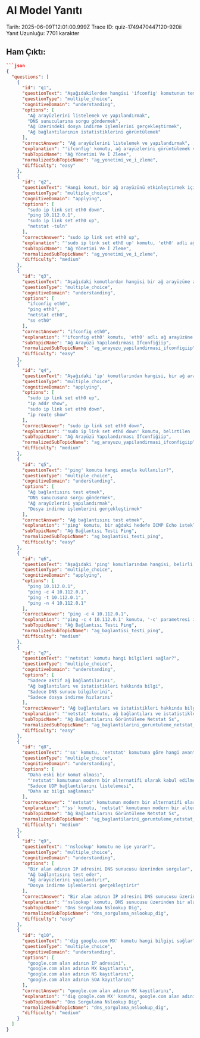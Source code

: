 # AI Model Yanıtı

Tarih: 2025-06-09T12:01:00.999Z
Trace ID: quiz-1749470447120-920ii
Yanıt Uzunluğu: 7701 karakter

## Ham Çıktı:
```json
```json
{
  "questions": [
    {
      "id": "q1",
      "questionText": "Aşağıdakilerden hangisi 'ifconfig' komutunun temel kullanım amaçlarından biridir?",
      "questionType": "multiple_choice",
      "cognitiveDomain": "understanding",
      "options": [
        "Ağ arayüzlerini listelemek ve yapılandırmak",
        "DNS sunucularına sorgu göndermek",
        "Ağ üzerindeki dosya indirme işlemlerini gerçekleştirmek",
        "Ağ bağlantılarının istatistiklerini görüntülemek"
      ],
      "correctAnswer": "Ağ arayüzlerini listelemek ve yapılandırmak",
      "explanation": "'ifconfig' komutu, ağ arayüzlerini görüntülemek ve yapılandırmak için kullanılır. Diğer seçenekler farklı komutlarla gerçekleştirilir.",
      "subTopicName": "Ağ Yönetimi Ve İ Zleme",
      "normalizedSubTopicName": "ag_yonetimi_ve_i_zleme",
      "difficulty": "easy"
    },
    {
      "id": "q2",
      "questionText": "Hangi komut, bir ağ arayüzünü etkinleştirmek için kullanılır?",
      "questionType": "multiple_choice",
      "cognitiveDomain": "applying",
      "options": [
        "sudo ip link set eth0 down",
        "ping 10.112.0.1",
        "sudo ip link set eth0 up",
        "netstat -tuln"
      ],
      "correctAnswer": "sudo ip link set eth0 up",
      "explanation": "'sudo ip link set eth0 up' komutu, 'eth0' adlı ağ arayüzünü etkinleştirmek için kullanılır. 'down' parametresi ise arayüzü devre dışı bırakır.",
      "subTopicName": "Ağ Yönetimi Ve İ Zleme",
      "normalizedSubTopicName": "ag_yonetimi_ve_i_zleme",
      "difficulty": "medium"
    },
    {
      "id": "q3",
      "questionText": "Aşağıdaki komutlardan hangisi bir ağ arayüzüne ait IP adresini görüntülemek için kullanılır?",
      "questionType": "multiple_choice",
      "cognitiveDomain": "understanding",
      "options": [
        "ifconfig eth0",
        "ping eth0",
        "netstat eth0",
        "ss eth0"
      ],
      "correctAnswer": "ifconfig eth0",
      "explanation": "'ifconfig eth0' komutu, 'eth0' adlı ağ arayüzüne ait IP adresini ve diğer ağ yapılandırma bilgilerini görüntülemek için kullanılır.",
      "subTopicName": "Ağ Arayüzü Yapılandırması İfconfiğiip",
      "normalizedSubTopicName": "ag_arayuzu_yapilandirmasi_ifconfigiip",
      "difficulty": "easy"
    },
    {
      "id": "q4",
      "questionText": "Aşağıdaki 'ip' komutlarından hangisi, bir ağ arayüzünün devre dışı bırakılmasını sağlar?",
      "questionType": "multiple_choice",
      "cognitiveDomain": "applying",
      "options": [
        "sudo ip link set eth0 up",
        "ip addr show",
        "sudo ip link set eth0 down",
        "ip route show"
      ],
      "correctAnswer": "sudo ip link set eth0 down",
      "explanation": "'sudo ip link set eth0 down' komutu, belirtilen 'eth0' ağ arayüzünü devre dışı bırakır. 'up' komutu ise arayüzü etkinleştirir.",
      "subTopicName": "Ağ Arayüzü Yapılandırması İfconfiğiip",
      "normalizedSubTopicName": "ag_arayuzu_yapilandirmasi_ifconfigiip",
      "difficulty": "medium"
    },
    {
      "id": "q5",
      "questionText": "'ping' komutu hangi amaçla kullanılır?",
      "questionType": "multiple_choice",
      "cognitiveDomain": "understanding",
      "options": [
        "Ağ bağlantısını test etmek",
        "DNS sunucusuna sorgu göndermek",
        "Ağ arayüzlerini yapılandırmak",
        "Dosya indirme işlemlerini gerçekleştirmek"
      ],
      "correctAnswer": "Ağ bağlantısını test etmek",
      "explanation": "'ping' komutu, bir ağdaki hedefe ICMP Echo istekleri göndererek ağ bağlantısını test etmek için kullanılır.",
      "subTopicName": "Ağ Bağlantısı Testi Ping",
      "normalizedSubTopicName": "ag_baglantisi_testi_ping",
      "difficulty": "easy"
    },
    {
      "id": "q6",
      "questionText": "Aşağıdaki 'ping' komutlarından hangisi, belirli bir IP adresine 4 adet ping isteği göndermek için kullanılır?",
      "questionType": "multiple_choice",
      "cognitiveDomain": "applying",
      "options": [
        "ping 10.112.0.1",
        "ping -c 4 10.112.0.1",
        "ping -t 10.112.0.1",
        "ping -n 4 10.112.0.1"
      ],
      "correctAnswer": "ping -c 4 10.112.0.1",
      "explanation": "'ping -c 4 10.112.0.1' komutu, '-c' parametresi ile belirtilen sayıda (bu durumda 4) ping isteği gönderir.",
      "subTopicName": "Ağ Bağlantısı Testi Ping",
      "normalizedSubTopicName": "ag_baglantisi_testi_ping",
      "difficulty": "medium"
    },
    {
      "id": "q7",
      "questionText": "'netstat' komutu hangi bilgileri sağlar?",
      "questionType": "multiple_choice",
      "cognitiveDomain": "understanding",
      "options": [
        "Sadece aktif ağ bağlantılarını",
        "Ağ bağlantıları ve istatistikleri hakkında bilgi",
        "Sadece DNS sunucu bilgilerini",
        "Sadece dosya indirme hızlarını"
      ],
      "correctAnswer": "Ağ bağlantıları ve istatistikleri hakkında bilgi",
      "explanation": "'netstat' komutu, ağ bağlantıları ve istatistikleri hakkında bilgi verir. Mevcut bağlantıları listeleme, belirli bir portu dinleyen süreçleri listeleme ve ağ istatistiklerini görüntüleme gibi işlevlere sahiptir.",
      "subTopicName": "Ağ Bağlantılarını Görüntüleme Netstat Ss",
      "normalizedSubTopicName": "ag_baglantilarini_goruntuleme_netstat_ss",
      "difficulty": "easy"
    },
    {
      "id": "q8",
      "questionText": "'ss' komutu, 'netstat' komutuna göre hangi avantaja sahiptir?",
      "questionType": "multiple_choice",
      "cognitiveDomain": "understanding",
      "options": [
        "Daha eski bir komut olması",
        "'netstat' komutunun modern bir alternatifi olarak kabul edilmesi",
        "Sadece UDP bağlantılarını listelemesi",
        "Daha az bilgi sağlaması"
      ],
      "correctAnswer": "'netstat' komutunun modern bir alternatifi olarak kabul edilmesi",
      "explanation": "'ss' komutu, 'netstat' komutunun modern bir alternatifi olarak kabul edilir ve aktif ağ bağlantılarını ve soket bilgilerini görüntüler.",
      "subTopicName": "Ağ Bağlantılarını Görüntüleme Netstat Ss",
      "normalizedSubTopicName": "ag_baglantilarini_goruntuleme_netstat_ss",
      "difficulty": "medium"
    },
    {
      "id": "q9",
      "questionText": "'nslookup' komutu ne işe yarar?",
      "questionType": "multiple_choice",
      "cognitiveDomain": "understanding",
      "options": [
        "Bir alan adının IP adresini DNS sunucusu üzerinden sorgular",
        "Ağ bağlantısını test eder",
        "Ağ arayüzlerini yapılandırır",
        "Dosya indirme işlemlerini gerçekleştirir"
      ],
      "correctAnswer": "Bir alan adının IP adresini DNS sunucusu üzerinden sorgular",
      "explanation": "'nslookup' komutu, DNS sunucusu üzerinden bir alan adının IP adresini sorgulamak için kullanılır.",
      "subTopicName": "Dns Sorgulama Nslookup Dig",
      "normalizedSubTopicName": "dns_sorgulama_nslookup_dig",
      "difficulty": "easy"
    },
    {
      "id": "q10",
      "questionText": "'dig google.com MX' komutu hangi bilgiyi sağlar?",
      "questionType": "multiple_choice",
      "cognitiveDomain": "understanding",
      "options": [
        "google.com alan adının IP adresini",
        "google.com alan adının MX kayıtlarını",
        "google.com alan adının NS kayıtlarını",
        "google.com alan adının SOA kayıtlarını"
      ],
      "correctAnswer": "google.com alan adının MX kayıtlarını",
      "explanation": "'dig google.com MX' komutu, google.com alan adının MX (Mail Exchange) kayıtlarını sorgular. MX kayıtları, e-posta sunucularının yönlendirilmesi için kullanılır.",
      "subTopicName": "Dns Sorgulama Nslookup Dig",
      "normalizedSubTopicName": "dns_sorgulama_nslookup_dig",
      "difficulty": "medium"
    }
  ]
}
```
```

